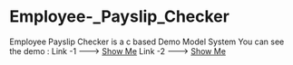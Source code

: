 # Employee-_Payslip_Checker
Employee Payslip Checker is a c based Demo Model System
You can see the demo :
Link -1 --->  <a href="http://tpcg.io/_HXVU6X"> Show Me</a>
Link -2 --->  <a href="https://onlinegdb.com/su0vqXlQt"> Show Me</a>
